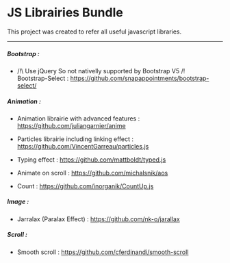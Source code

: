 # JS Librairies Bundle

This project was created to refer all useful javascript libraries.

------------

##### Bootstrap : 

- /!\ Use jQuery So not nativelly supported by Bootstrap V5 /!\
 Bootstrap-Select :
 https://github.com/snapappointments/bootstrap-select/


##### Animation : 

- Animation librairie with advanced features :
 https://github.com/juliangarnier/anime

- Particles librairie including linking effect :
https://github.com/VincentGarreau/particles.js

- Typing effect :
https://github.com/mattboldt/typed.js

- Animate on scroll :
https://github.com/michalsnik/aos

- Count :
https://github.com/inorganik/CountUp.js


##### Image : 

- Jarralax (Paralax Effect) :
https://github.com/nk-o/jarallax


##### Scroll : 

- Smooth scroll :
https://github.com/cferdinandi/smooth-scroll
